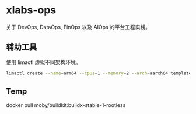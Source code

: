 # xlabs-ops

关于 DevOps, DataOps, FinOps 以及 AIOps 的平台工程实践。

## 辅助工具

使用 limactl 虚拟不同架构环境。

```bash
limactl create --name=arm64 --cpus=1 --memory=2 --arch=aarch64 template://ubuntu
```

## Temp

docker pull moby/buildkit:buildx-stable-1-rootless